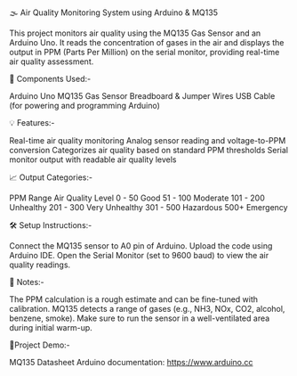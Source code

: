   🌫️ Air Quality Monitoring System using Arduino & MQ135

This project monitors air quality using the MQ135 Gas Sensor and an Arduino Uno. It reads the concentration of gases in the air and displays the output in PPM (Parts Per Million) on the serial monitor, providing real-time air quality assessment.

🔧 Components Used:-

Arduino Uno
MQ135 Gas Sensor
Breadboard & Jumper Wires
USB Cable (for powering and programming Arduino)

💡 Features:-

Real-time air quality monitoring
Analog sensor reading and voltage-to-PPM conversion
Categorizes air quality based on standard PPM thresholds
Serial monitor output with readable air quality levels

📈 Output Categories:-

PPM Range	Air Quality Level
0 - 50	Good
51 - 100	Moderate
101 - 200	Unhealthy
201 - 300	Very Unhealthy
301 - 500	Hazardous
500+	Emergency

🛠️ Setup Instructions:-

Connect the MQ135 sensor to A0 pin of Arduino.
Upload the code using Arduino IDE.
Open the Serial Monitor (set to 9600 baud) to view the air quality readings.

📌 Notes:-

The PPM calculation is a rough estimate and can be fine-tuned with calibration.
MQ135 detects a range of gases (e.g., NH3, NOx, CO2, alcohol, benzene, smoke).
Make sure to run the sensor in a well-ventilated area during initial warm-up.



🔨Project Demo:-

MQ135 Datasheet
Arduino documentation: https://www.arduino.cc
